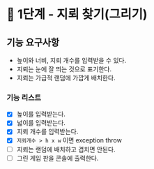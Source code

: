 # 🚀 1단계 - 지뢰 찾기(그리기)

## 기능 요구사항

- 높이와 너비, 지뢰 개수를 입력받을 수 있다.
- 지뢰는 눈에 잘 띄는 것으로 표기한다.
- 지뢰는 가급적 랜덤에 가깝게 배치한다.

### 기능 리스트

- [x] 높이를 입력받는다.
- [x] 넓이를 입력받는다.
- [x] 지뢰 개수를 입력받는다.
- [x] `지뢰개수 > h x w` 이면 exception throw
- [ ] 지뢰는 랜덤에 배치하고 겹치면 안된다.
- [ ] 그린 게임 판을 콘솔에 출력한다.
